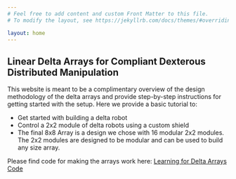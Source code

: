 ```yaml
---
# Feel free to add content and custom Front Matter to this file.
# To modify the layout, see https://jekyllrb.com/docs/themes/#overriding-theme-defaults

layout: home
---
```

<!-- Make a bold heading -->
## Linear Delta Arrays for Compliant Dexterous Distributed Manipulation

This website is meant to be a complimentary overview of the design methodology of the delta arrays and provide step-by-step instructions for getting started with the setup. Here we provide a basic tutorial to:
* Get started with building a delta robot
* Control a 2x2 module of delta robots using a custom shield 
* The final 8x8 Array is a design we chose with 16 modular 2x2 modules. The 2x2 modules are designed to be modular and can be used to build any size array.

Please find code for making the arrays work here: 
[Learning for Delta Arrays Code](https://github.com/iamlab-cmu/dexterous-manipulation-delta-arrays)